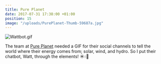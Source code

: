 ```yaml
---
title: Pure Planet
date: 2017-07-31 17:38:00 +01:00
position: 15
image: "/uploads/PurePlanet-Thumb-59687a.jpg"
---
```


![Wattbot.gif](/uploads/Wattbot.gif)

The team at [Pure Planet](https://purepla.net/) needed a GIF for their social channels to tell the world where their energy comes from; solar, wind, and hydro. So I put their chatbot, Watt, through the elements! ☀️💧💨